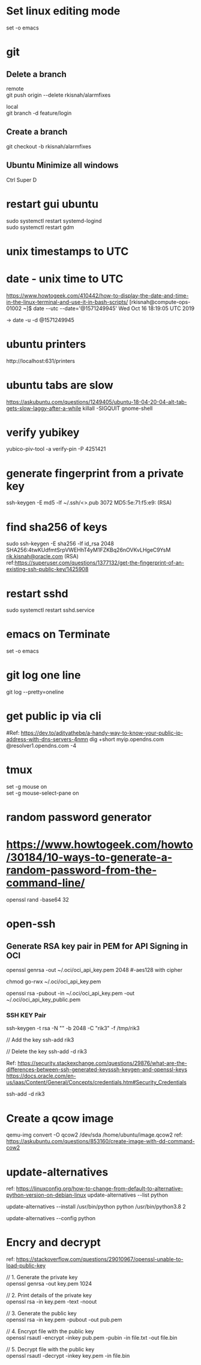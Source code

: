 # Set linux editing mode
set -o emacs

# git

Delete a branch
------------------
remote <br/>
git push origin --delete rkisnah/alarmfixes

local <br/>
git branch -d feature/login


## Create a branch
git checkout -b rkisnah/alarmfixes

## Ubuntu Minimize all windows
Ctrl Super D

# restart gui ubuntu
sudo systemctl restart systemd-logind<br/>
sudo systemctl restart gdm

# unix timestamps to UTC 


# date - unix time to UTC

https://www.howtogeek.com/410442/how-to-display-the-date-and-time-in-the-linux-terminal-and-use-it-in-bash-scripts/
[rkisnah@compute-ops-01002 ~]$ date --utc --date='@1571249945' 
Wed Oct 16 18:19:05 UTC 2019

-> date -u -d @1571249945

# ubuntu printers
http://localhost:631/printers


# ubuntu tabs are slow
https://askubuntu.com/questions/1249405/ubuntu-18-04-20-04-alt-tab-gets-slow-laggy-after-a-while
killall -SIGQUIT gnome-shell


# verify yubikey
yubico-piv-tool -a verify-pin -P 4251421

# generate fingerprint from a private key
ssh-keygen -E md5 -lf ~/.ssh/<>.pub 
3072 MD5:5e:71:f5:e9: (RSA)

# find sha256 of keys
sudo ssh-keygen -E sha256 -lf id_rsa
2048 SHA256:4twKUdfmtSrpVWEHhT4yM1FZKBq26nOVKvLHgeC9YsM rik.kisnah@oracle.com (RSA)
ref:https://superuser.com/questions/1377132/get-the-fingerprint-of-an-existing-ssh-public-key/1425908

# restart sshd
sudo systemctl restart sshd.service

# emacs on Terminate
set -o emacs

# git log one line 
git log --pretty=oneline

# get public ip via cli
#Ref: https://dev.to/adityathebe/a-handy-way-to-know-your-public-ip-address-with-dns-servers-4nmn
dig +short myip.opendns.com @resolver1.opendns.com -4

# tmux
set -g mouse on <br/>
set -g mouse-select-pane on

# random password generator
# https://www.howtogeek.com/howto/30184/10-ways-to-generate-a-random-password-from-the-command-line/
openssl rand -base64 32

# open-ssh
## Generate RSA key pair in PEM for API Signing in OCI
openssl genrsa -out ~/.oci/oci_api_key.pem 2048 #-aes128 with cipher 

chmod go-rwx ~/.oci/oci_api_key.pem

openssl rsa -pubout -in ~/.oci/oci_api_key.pem -out ~/.oci/oci_api_key_public.pem  

### SSH KEY Pair
ssh-keygen -t rsa -N "" -b 2048 -C "rik3" -f /tmp/rik3

// Add the key
ssh-add rik3

// Delete the key
ssh-add -d rik3

Ref:
https://security.stackexchange.com/questions/29876/what-are-the-differences-between-ssh-generated-keysssh-keygen-and-openssl-keys
https://docs.oracle.com/en-us/iaas/Content/General/Concepts/credentials.htm#Security_Credentials

ssh-add -d rik3

# Create a qcow image 

 qemu-img convert -O qcow2 /dev/sda /home/ubuntu/image.qcow2
 ref: https://askubuntu.com/questions/853160/create-image-with-dd-command-cow2
 
# update-alternatives 
ref: https://linuxconfig.org/how-to-change-from-default-to-alternative-python-version-on-debian-linux
update-alternatives --list python

update-alternatives --install /usr/bin/python python /usr/bin/python3.8 2

update-alternatives --config python

# Encry and decrypt
ref: https://stackoverflow.com/questions/29010967/openssl-unable-to-load-public-key 

// 1. Generate the private key <br/>
openssl genrsa -out key.pem 1024

// 2. Print details of the private key <br/>
openssl rsa -in key.pem -text -noout

// 3. Generate the public key <br/>
openssl rsa -in key.pem -pubout -out pub.pem 

// 4. Encrypt file with the public key <br/>
openssl rsautl -encrypt -inkey pub.pem -pubin -in file.txt -out file.bin

// 5. Decrypt file with the public key <br/>
openssl rsautl -decrypt -inkey key.pem -in file.bin
